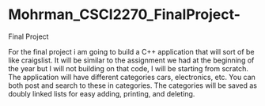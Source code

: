 # Mohrman_CSCI2270_FinalProject-
Final Project

For the final project i am going to build a C++ application that will sort of be like craigslist. It will be similar to the assignment we had at the beginning of the year but I will not building on that code, I will be starting from scratch. The application will have different categories cars, electronics, etc.  You can both post and search to these in categories. The categories will be saved as doubly linked lists for easy adding, printing, and deleting.  
